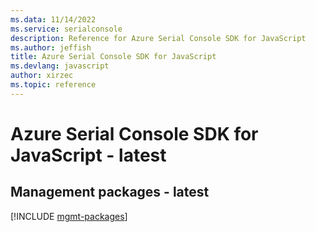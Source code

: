 ```yaml
---
ms.data: 11/14/2022
ms.service: serialconsole
description: Reference for Azure Serial Console SDK for JavaScript
ms.author: jeffish
title: Azure Serial Console SDK for JavaScript
ms.devlang: javascript
author: xirzec
ms.topic: reference
---
```

# Azure Serial Console SDK for JavaScript - latest

## Management packages - latest
[!INCLUDE [mgmt-packages](serial-console-mgmt-index.md)]